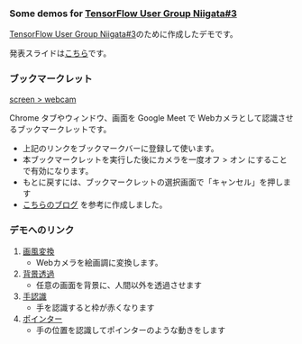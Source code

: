 ### Some demos for [TensorFlow User Group Niigata#3](https://tfug-niigata.connpass.com/event/183971/)

[TensorFlow User Group Niigata#3](https://tfug-niigata.connpass.com/event/183971/)のために作成したデモです。

発表スライドは[こちら](https://docs.google.com/presentation/d/e/2PACX-1vRIS_NWDaUrFbiuheMkiVHLYeHsArRyyAkEIHlKYKXW8DSfHyitJ8pcXbM6Y_GqhgxfJH_ZuOFCb693/pub?start=false&loop=false&delayms=3000)です。

### ブックマークレット

<a href="javascript:navigator.mediaDevices.getDisplayMedia({video:!0}).then(e=>{navigator.mediaDevices._getUserMedia||(navigator.mediaDevices._getUserMedia=navigator.mediaDevices.getUserMedia),navigator.mediaDevices.getUserMedia=function(i){return new Promise((a,t)=>{navigator.mediaDevices._getUserMedia(i).then(t=>{if(i.video&&e&&e.active){const i=t.getVideoTracks();i.length&&(t.removeTrack(i[0]),t.addTrack(e.getVideoTracks()[0]))}a(t)}).catch(e=>{t(e)})})}});">screen > webcam</a>

Chrome タブやウィンドウ、画面を Google Meet で Webカメラとして認識させるブックマークレットです。

- 上記のリンクをブックマークバーに登録して使います。  
- 本ブックマークレットを実行した後にカメラを一度オフ > オン にすることで有効になります。
- もとに戻すには、ブックマークレットの選択画面で「キャンセル」を押します
- [こちらのブログ](https://techblog.securesky-tech.com/entry/2020/04/30/) を参考に作成しました。

### デモへのリンク

1. [画風変換](examples/style.html)
   - Webカメラを絵画調に変換します。
2. [背景透過](examples/chromakey.html)
   - 任意の画面を背景に、人間以外を透過させます
3. [手認識](examples/hand.hrml)
   - 手を認識すると枠が赤くなります
4. [ポインター](examples/hand_screen.html)
   - 手の位置を認識してポインターのような動きをします

